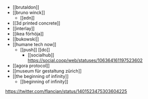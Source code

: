 - [[brutaldon]]
- [[bruno winck]]
	- [[edn]]
- [[3d printed concrete]]
- [[interlay]]
- [[ikea förhöja]]
- [[bukowski]]
- [[humane tech now]]
	- [[push]] [[do]]
		- [[socialhub]] https://social.coop/web/statuses/106364161197523602
- [[agora protocol]]
- [[museum für gestaltung zürich]]
- [[the beginning of infinity]]
	- [[beginning of infinity]]

https://twitter.com/flancian/status/1401523475303604225